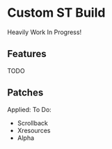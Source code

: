 # Custom ST Build
Heavily Work In Progress!
## Features
TODO

## Patches
Applied:
To Do:
- Scrollback
- Xresources
- Alpha
